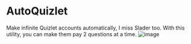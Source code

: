 # AutoQuizlet

Make infinite Quizlet accounts automatically,  I miss Slader too. With this utility, you can make
them pay 2 questions at a time. 
![image](https://user-images.githubusercontent.com/66354051/147867693-7a0eaa82-934b-496c-9b94-0f44da14a7d5.png)

